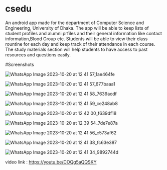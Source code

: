 # csedu

An android app made for the department of Computer Science and Engineering, University of Dhaka.
The app will be able to keep lists of student profiles and alumni prfiles and their general information like contact information,Blood Group etc.
Students will be able to view their class rountine for each day and keep track of their attendance in each course.
The study materials section will help students to have access to past resources and questions easily.

#Screenshots


![WhatsApp Image 2023-10-20 at 12 41 57_1ae464fe](https://github.com/riadath/csedu/assets/75686762/fdc5ce0d-3269-46b0-ad60-0f94c474e5b1)


![WhatsApp Image 2023-10-20 at 12 41 57_677baaa1](https://github.com/riadath/csedu/assets/75686762/204044c7-0519-42f6-b474-648469b6297f)


![WhatsApp Image 2023-10-20 at 12 41 58_7639acdf](https://github.com/riadath/csedu/assets/75686762/27c7e6b2-c6bd-465b-96bd-33311c34c627)


![WhatsApp Image 2023-10-20 at 12 41 59_ce248ab8](https://github.com/riadath/csedu/assets/75686762/64b79765-1e4b-4416-a77f-131f84cf8d17)

![WhatsApp Image 2023-10-20 at 12 42 00_f639df18](https://github.com/riadath/csedu/assets/75686762/431a11aa-198f-450c-8885-171d097231d7)


![WhatsApp Image 2023-10-20 at 12 39 54_7de7e87a](https://github.com/riadath/csedu/assets/75686762/775fb997-2f07-4dfa-8480-bfcf8935a9cf)


![WhatsApp Image 2023-10-20 at 12 41 56_c573af62](https://github.com/riadath/csedu/assets/75686762/5f390711-4a29-48e5-991f-58ce1af4b25a)


![WhatsApp Image 2023-10-20 at 12 41 38_fc63e387](https://github.com/riadath/csedu/assets/75686762/800d706d-cabd-4b9f-976c-f0d603cd8b54)


![WhatsApp Image 2023-10-20 at 12 41 34_9892744d](https://github.com/riadath/csedu/assets/75686762/3770eff9-4c29-4867-a52f-d9867ddc2c2e)


video link : https://youtu.be/COQg5aQQSKY


